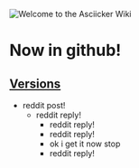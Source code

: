 ![Welcome to the Asciicker Wiki]()
# Now in github!

## [Versions](asciicker.com)
* reddit post!
  * reddit reply!
    * reddit reply!
     * reddit reply!
      * ok i get it now stop
       * reddit reply!
